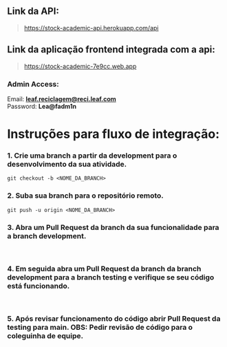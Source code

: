 ## Link da API:
> https://stock-academic-api.herokuapp.com/api

## Link da aplicação frontend integrada com a api:
> https://stock-academic-7e9cc.web.app

### Admin Access:
Email: **leaf.reciclagem@reci.leaf.com**<br />
Password: **Lea@fadm1n**

# Instruções para fluxo de integração:
### 1. Crie uma branch a partir da development para o desenvolvimento da sua atividade.
```
git checkout -b <NOME_DA_BRANCH>
```

### 2. Suba sua branch para o repositório remoto.
```
git push -u origin <NOME_DA_BRANCH>
```

### 3. Abra um Pull Request da branch da sua funcionalidade para a branch development.

<br />

### 4. Em seguida abra um Pull Request da branch da branch development para a branch testing e verifique se seu código está funcionando.

<br />

### 5. Após revisar funcionamento do código abrir Pull Request da testing para main. OBS: Pedir revisão de código para o coleguinha de equipe.